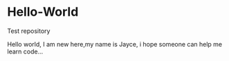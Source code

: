 # Hello-World
Test repository

Hello world, I am new here,my name is Jayce, i hope someone can help me learn code...
